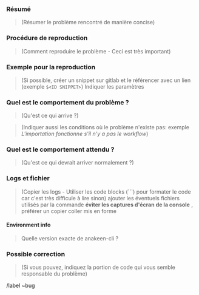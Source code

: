 ### Résumé

> (Résumer le problème rencontré de manière concise)

### Procédure de reproduction

> (Comment reproduire le problème - Ceci est très important)

### Exemple pour la reproduction

> (Si possible, créer un snippet sur gitlab et le référencer avec un lien (exemple `$<ID SNIPPET>`) 
> Indiquer les paramètres

### Quel est le comportement du problème ?

> (Qu'est ce qui arrive ?)

> (Indiquer aussi les conditions où le problème n'existe pas: exemple *L'importation fonctionne s'il n'y a pas le workflow*)

### Quel est le comportement attendu ?

> (Qu'est ce qui devrait arriver normalement ?)

### Logs et fichier

> (Copier les logs - Utiliser les code blocks (```) pour formater le code car c'est très difficule à lire sinon)
> ajouter les éventuels fichiers utilisés par la commande
> **éviter les captures d'écran de la console** , préférer un copier coller mis en forme


#### Environment info

> Quelle version exacte de anakeen-cli ?



### Possible correction

> (Si vous pouvez, indiquez la portion de code qui vous semble responsable du problème)

/label ~bug
